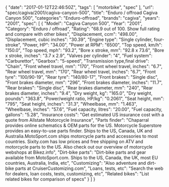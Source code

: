 {
    "date": "2017-01-12T22:46:50Z",
    "tags": [
        "motorbike",
        "spec"
    ],
    "url": "spec\/cagiva\/2001\/cagiva-canyon-500",
    "title": "Enduro \/ offroad Cagiva Canyon 500",
    "categories": "Enduro-offroad",
    "brands": "cagiva",
    "years": "2001",
    "spec": [
        {
            "Model": "Cagiva Canyon 500",
            "Year": "2001",
            "Category": "Enduro \/ offroad",
            "Rating": "68.9 out of 100. Show full rating and compare with other bikes",
            "Displacement, ccm": "498.00",
            "Displacement, cubic inches": "30.39",
            "Engine type": "Single cylinder, four-stroke",
            "Power, HP": "34.00",
            "Power at RPM": "6500",
            "Top speed, km\/h": "150.0",
            "Top speed, mph": "93.2",
            "Bore x stroke, mm": "92.8 x 73.6",
            "Bore x stroke, inches": "3.7 x 2.9",
            "Valves per cylinder": "4",
            "Fuel system": "Carburettor",
            "Gearbox": "5-speed",
            "Transmission type,final drive": "Chain",
            "Front wheel travel, mm": "170",
            "Front wheel travel, inches": "6.7",
            "Rear wheel travel, mm": "170",
            "Rear wheel travel, inches": "6.7",
            "Front tyre": "100\/90-19",
            "Rear tyre": "140\/80-17",
            "Front brakes": "Single disc",
            "Front brakes diameter, mm": "296",
            "Front brakes diameter, inches": "11.7",
            "Rear brakes": "Single disc",
            "Rear brakes diameter, mm": "240",
            "Rear brakes diameter, inches": "9.4",
            "Dry weight, kg": "165.0",
            "Dry weight, pounds": "363.8",
            "Power\/weight ratio, HP\/kg": "0.2061",
            "Seat height, mm": "795",
            "Seat height, inches": "31.3",
            "Wheelbase, mm": "1.463",
            "Wheelbase, inches": "57.6",
            "Fuel capacity, litres": "20.00",
            "Fuel capacity, gallons": "5.28",
            "Insurance costs": "Get estimated US insurance cost with a quote from Allstate Motorcycle Insurance",
            "Parts finder": "Chaparral provides online schematics & OEM parts for the US.   Motorcycle Superstore provides an easy-to-use parts finder. Ships to the US, Canada, UK and Australia.MotoSport.com ships motorcycle parts and accessories to most countries.    Sixity.com has low prices and free shipping on ATV and motorcycle parts to the US. Also check out our overview of motorcycle webshops at Bikez.info",
            "Dirt-bike parts": "Dirt-bike parts and gear available from MotoSport.com. Ships to the US, Canada, the UK, most EU countries, Australia, India, etc",
            "Customizing": "Also adventure and dirt-bike parts at CruiserCustomizing.com",
            "Loans, tests, etc": "Search the web for dealers, loan costs, tests, customizing, etc",
            "Related bikes": "List related bikes for comparison of specs"
        }
    ]
}